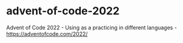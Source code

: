# advent-of-code-2022
Advent of Code 2022 - Using as a practicing in different languages - https://adventofcode.com/2022/
